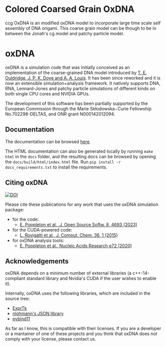 # Colored Coarsed Grain OxDNA

ccg OxDNA is an modified oxDNA model to incorporate large time scale self assembly of DNA origami. This coarse grain model can be though to be in between the Jonah's cg model and patchy particle model.













# oxDNA

oxDNA is a simulation code that was initially conceived as an implementation of the coarse-grained DNA model introduced by [T. E. Ouldridge, J. P. K. Doye and A. A. Louis](http://dx.doi.org/10.1063/1.3552946). It has been since reworked and it is now an extensible simulation+analysis framework. It natively supports DNA, RNA, Lennard-Jones and patchy particle simulations of different kinds on both single CPU cores and NVIDIA GPUs.

The development of this software has been partially supported by the European Commission through the Marie Skłodowska−Curie Fellowship No.702298-DELTAS, and ONR grant N000142012094.

## Documentation

The documentation can be browsed [here](https://lorenzo-rovigatti.github.io/oxDNA/).

The HTML documentation can also be generated locally by running `make html` in the `docs` folder, and the resulting docs can be browsed by opening the `docs/build/html/index.html` file. Run `pip install -r docs_requirements.txt` to install the requirements.


## Citing oxDNA

[![DOI](https://joss.theoj.org/papers/10.21105/joss.04693/status.svg)](https://doi.org/10.21105/joss.04693)

Please cite these publications for any work that uses the oxDNA simulation package:

- for the code:
  * [E. Poppleton et al., J. Open Source Softw. 8, 4693 (2023)](https://doi.org/10.21105/joss.04693)
- for the CUDA-powered code:
  * [L. Rovigatti et al., J. Comput. Chem. 36, 1 (2015)](https://doi.org/10.1002/jcc.23763)
- for oxDNA analysis tools:
  * [E. Poppleton et al., Nucleic Acids Research e72 (2020)](https://doi.org/10.1093/nar/gkab324)
    
## Acknowledgements

oxDNA depends on a minimum number of external libraries (a c++-14-compliant standard library and Nvidia's CUDA if the user wishes to enable it).

Internally, oxDNA uses the following libraries, which are included in the source tree:

* [ExprTk](https://www.partow.net/programming/exprtk/index.html)
* [nlohmann's JSON library](https://github.com/nlohmann/json)
* [pybind11](https://github.com/pybind/pybind11)

As far as I know, this is compatible with their licenses. If you are a developer or a mantainer of one of these projects and you think that oxDNA does not comply with your license, please contact us.
